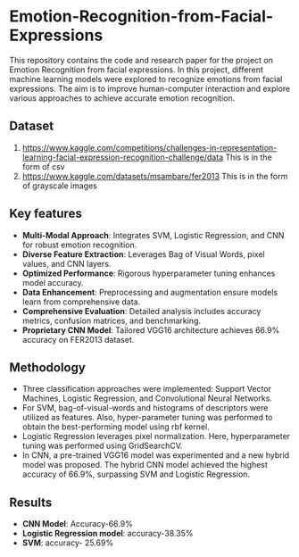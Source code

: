 # Emotion-Recognition-from-Facial-Expressions
This repository contains the code and research paper for the project on Emotion Recognition from facial expressions. In this project, different machine learning models were explored to recognize emotions from facial expressions. The aim is to improve human-computer interaction and explore various approaches to achieve accurate emotion recognition.

## Dataset
1. https://www.kaggle.com/competitions/challenges-in-representation-learning-facial-expression-recognition-challenge/data
This is in the form of csv
2. https://www.kaggle.com/datasets/msambare/fer2013
This is in the form of grayscale images

## Key features
- **Multi-Modal Approach**: Integrates SVM, Logistic Regression, and CNN for robust emotion recognition.
- **Diverse Feature Extraction**: Leverages Bag of Visual Words, pixel values, and CNN layers.
- **Optimized Performance**: Rigorous hyperparameter tuning enhances model accuracy.
- **Data Enhancement**: Preprocessing and augmentation ensure models learn from comprehensive data.
- **Comprehensive Evaluation**: Detailed analysis includes accuracy metrics, confusion matrices, and benchmarking.
- **Proprietary CNN Model**: Tailored VGG16 architecture achieves 66.9% accuracy on FER2013 dataset.

## Methodology
- Three classification approaches were implemented: Support Vector Machines, Logistic Regression, and Convolutional Neural Networks.
- For SVM, bag-of-visual-words and histograms of descriptors were utilized as features. Also, hyper-parameter tuning was performed to obtain the best-performing model using rbf kernel.
-  Logistic Regression leverages pixel normalization. Here, hyperparameter tuning was performed using GridSearchCV.
-   In CNN, a pre-trained VGG16 model was experimented and a new hybrid model was proposed. The hybrid CNN model achieved the highest accuracy of 66.9%, surpassing SVM and Logistic Regression.

## Results
- **CNN Model**: Accuracy-66.9%
- **Logistic Regression model**: accuracy-38.35%
- **SVM**: accuracy- 25.69%
